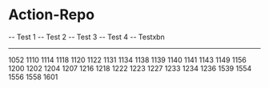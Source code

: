 # Action-Repo

-- Test 1
-- Test 2
-- Test 3
-- Test 4
-- Testxbn

---

1052
1110
1114
1118
1120
1122
1131
1134
1138
1139
1140
1141
1143
1149
1156
1200
1202
1204
1207
1216
1218
1222
1223
1227
1233
1234
1236
1539
1554
1556
1558
1601
